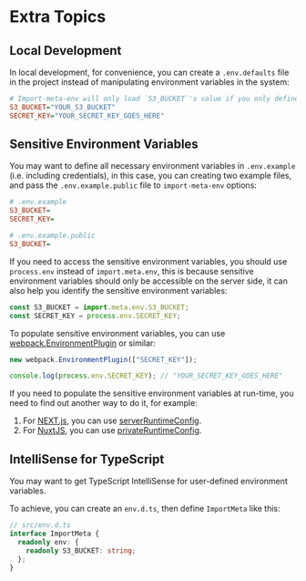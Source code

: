 # Extra Topics

## Local Development

In local development, for convenience, you can create a `.env.defaults` file in the project instead of manipulating environment variables in the system:

```ini
# Import-meta-env will only load `S3_BUCKET`'s value if you only defined it in the `.env.example` file.
S3_BUCKET="YOUR_S3_BUCKET"
SECRET_KEY="YOUR_SECRET_KEY_GOES_HERE"
```

## Sensitive Environment Variables

You may want to define all necessary environment variables in `.env.example` (i.e. including credentials), in this case, you can creating two example files, and pass the `.env.example.public` file to `import-meta-env` options:

```ini
# .env.example
S3_BUCKET=
SECRET_KEY=
```

```ini
# .env.example.public
S3_BUCKET=
```

If you need to access the sensitive environment variables, you should use `process.env` instead of `import.meta.env`, this is because sensitive environment variables should only be accessible on the server side, it can also help you identify the sensitive environment variables:

```js
const S3_BUCKET = import.meta.env.S3_BUCKET;
const SECRET_KEY = process.env.SECRET_KEY;
```

To populate sensitive environment variables, you can use [webpack.EnvironmentPlugin](https://webpack.js.org/plugins/environment-plugin/) or similar:

```js
new webpack.EnvironmentPlugin(["SECRET_KEY"]);
```

```js
console.log(process.env.SECRET_KEY); // "YOUR_SECRET_KEY_GOES_HERE"
```

If you need to populate the sensitive environment variables at run-time, you need to find out another way to do it, for example:

1. For [NEXT.js](https://nextjs.org/), you can use [serverRuntimeConfig](https://nextjs.org/docs/api-reference/next.config.js/runtime-configuration).
2. For [NuxtJS](https://nuxtjs.org/), you can use [privateRuntimeConfig](https://nuxtjs.org/docs/configuration-glossary/configuration-runtime-config).

## IntelliSense for TypeScript

You may want to get TypeScript IntelliSense for user-defined environment variables.

To achieve, you can create an `env.d.ts`, then define `ImportMeta` like this:

```ts
// src/env.d.ts
interface ImportMeta {
  readonly env: {
    readonly S3_BUCKET: string;
  };
}
```
